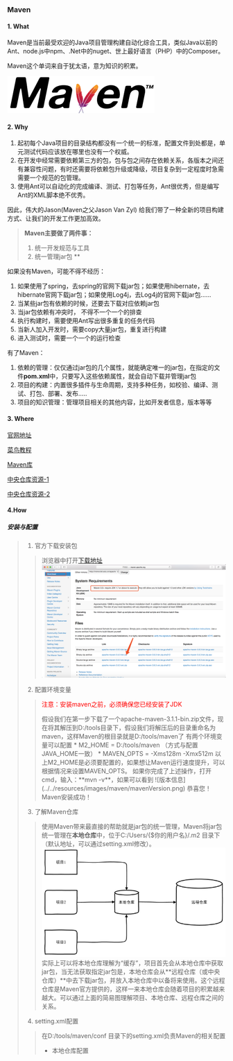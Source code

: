 ### Maven
#### 1. What
Maven是当前最受欢迎的Java项目管理构建自动化综合工具，类似Java以前的Ant、node.js中npm、.Net中的nuget、世上最好语言（PHP）中的Composer。

Maven这个单词来自于犹太语，意为知识的积累。

![MavenLogo](../../resources/images/maven/mavenLogo.png) 

#### 2. Why
1. 起初每个Java项目的目录结构都没有一个统一的标准，配置文件到处都是，单元测试代码应该放在哪里也没有一个权威。
2. 在开发中经常需要依赖第三方的包，包与包之间存在依赖关系，各版本之间还有兼容性问题，有时还需要将依赖包升级或降级，项目复杂到一定程度时急需需要一个规范的包管理。
3. 使用Ant可以自动化的完成编译、测试、打包等任务，Ant很优秀，但是编写Ant的XML脚本绝不优秀。

因此，伟大的Jason(Maven之父Jason Van Zyl) 给我们带了一种全新的项目构建方式、让我们的开发工作更加高效。

> **Maven主要做了两件事：**
> 1. 统一开发规范与工具
> 2. 统一管理jar包 **

如果没有Maven，可能不得不经历：
1. 如果使用了spring，去spring的官网下载jar包；如果使用hibernate，去hibernate官网下载jar包；如果使用Log4j，去Log4j的官网下载jar包......
2. 当某些jar包有依赖的时候，还要去下载对应依赖jar包
3. 当jar包依赖有冲突时， 不得不一个一个的排查
4. 执行构建时，需要使用Ant写出很多重复的任务代码
5. 当新人加入开发时，需要copy大量jar包，重复进行构建
6. 进入测试时，需要一个一个的运行检查

有了Maven：
1. 依赖的管理：仅仅通过jar包的几个属性，就能确定唯一的jar包，在指定的文件**pom.xml**中，只要写入这些依赖属性，就会自动下载并管理jar包
2. 项目的构建：内置很多插件与生命周期，支持多种任务，如校验、编译、测试、打包、部署、发布.....
3. 项目的知识管理：管理项目相关的其他内容，比如开发者信息，版本等等

#### 3. Where
[官网地址](http://maven.apache.org/)

[菜鸟教程](https://www.runoob.com/maven/maven-tutorial.html)

[Maven库](http://repo2.maven.org/maven2/ )

[中央仓库资源-1](http://mvnrepository.com/)

[中央仓库资源-2](https://search.maven.org/)

#### 4.How
##### 安装与配置 
> 1. 官方下载安装包
>> 浏览器中打开[下载地址](http://maven.apache.org/download.cgi) 
>> ![下载页面](../../resources/images/maven/mavenDownload.png)
> 2. 配置环境变量
>> <p style="color: red;">注意：安装maven之前，必须确保您已经安装了JDK</p>
>> 假设我们在第一步下载了一个apache-maven-3.1.1-bin.zip文件，现在将其解压到D:/tools目录下，假设我们将解压后的目录重命名为maven，这样Maven的根目录就是D:/tools/maven了
>> 有两个环境变量可以配置
>> * M2_HOME = D:/tools/maven （方式与配置JAVA_HOME一致）
>> * MAVEN_OPTS = -Xms128m -Xmx512m
>> 以上M2_HOME是必须要配置的，如果想让Maven运行速度提升，可以根据情况来设置MAVEN_OPTS。
>> 如果你完成了上述操作，打开cmd，输入：**mvn -v**，如果可以看到
>> ![版本信息](../../resources/images/maven/mavenVersion.png) 
>>恭喜您！ Maven安装成功！
> 3. 了解Maven仓库
>> 使用Maven带来最直接的帮助就是jar包的统一管理，Maven将jar包统一管理在**本地仓库**中，位于C:/Users/{$你的用户名}/.m2 目录下（默认地址，可以通过setting.xml修改）。
>> ![Maven仓库](../../resources/images/maven/mavenRepository.png)
>> 实际上可以将本地仓库理解为“缓存”，项目首先会从本地仓库中获取jar包，当无法获取指定jar包是，本地仓库会从**远程仓库（或中央仓库）**中去下载jar包，并放入本地仓库中以备将来使用。这个远程仓库是Maven官方提供的，这样一来本地仓库会随着项目的积累越来越大。可以通过上面的简易图理解项目、本地仓库、远程仓库之间的关系。
>4. setting.xml配置
>> 在D:/tools/maven/conf 目录下的setting.xml负责Maven的相关配置
>> * 本地仓库配置
>> 



